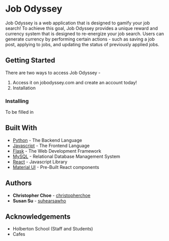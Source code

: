 # Job Odyssey

Job Odyssey is a web application that is designed to gamify your job search!
To achieve this goal, Job Odyssey provides a unique reward and currency system that is designed to re-energize your job search.
Users can generate currency by performing certain actions - such as saving a job post, applying to jobs, and updating the status of previously applied jobs.

## Getting Started

There are two ways to access Job Odyssey -

1. Access it on jobodyssey.com and create an account today!
2. Installation

### Installing

To be filled in

## Built With
* [Python](http://www.python.org) - The Backend Language
* [Javascript](https://developer.mozilla.org/en-US/docs/Web/JavaScript) - The Frontend Language
* [Flask](http://flask.pocoo.org/docs/1.0/) - The Web Development Framework
* [MySQL](https://mysql.com) - Relational Database Management System
* [React](https://reactjs.org) - Javascript Library
* [Material UI](https://material-ui.com) - Pre-Built React components


## Authors
* **Christopher Choe** - [christopherchoe](https://github.com/christopherchoe)
* **Susan Su** - [suhearsawho](https://github.com/suhearsawho)

## Acknowledgements
* Holberton School (Staff and Students)
* Cafes
